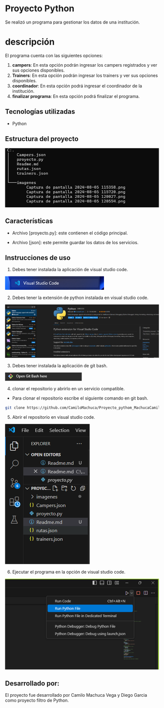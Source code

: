 # Proyecto Python 
Se realizó un programa para gestionar los datos de una institución.
# descripción
El programa cuenta con las siguientes opciones:
1. **campers**: En esta opción podrán ingresar los campers registrados y ver sus opciones disponibles.
2. **Trainers**: En esta opción podrán ingresar los trainers y ver sus opciones disponibles.
3. **coordinador**: En esta opción podrá ingresar el coordinador de la institución.
4. **finalizar programa**: En esta opción podrá finalizar el programa.
## Tecnologías utilizadas
- Python 
## Estructura del proyecto
![alt text](<imagenes/Captura de pantalla 2024-08-05 203244.png>)
## Características
- Archivo [proyecto.py]: este contienen el código principal.

- Archivo [json]: este permite guardar los datos de los servicios. 
## Instrucciones de uso

1. Debes tener instalada la aplicación de visual studio code. 

![alt text](<imagenes/Captura de pantalla 2024-08-05 115720.png>)

2. Debes tener la extensión de python instalada en visual studio code.

![alt text](<imagenes/Captura de pantalla 2024-08-05 115358.png>)

3. Debes tener instalada la aplicación de git bash.

![alt text](<imagenes/Captura de pantalla 2024-08-05 120027.png>)

4. clonar el repositorio y abrirlo en un servicio compatible. 
- Para clonar el repositorio escribe el siguiente comando en git bash.
```bash
git clone https://github.com/CamiloMachuca/Proyecto_pythom_MachucaCamilo_GarciaDiego.git
``` 

5. Abrir el repositorio en visual studio code.

![alt text](<imagenes/Captura de pantalla 2024-08-05 203315.png>)

6. Ejecutar el programa en la opción de visual studio code. 

![alt text](<imagenes/Captura de pantalla 2024-08-05 120554.png>)
 

## Desarrollado por:
El proyecto fue desarrollado por Camilo Machuca Vega y Diego Garcia como proyecto filtro de Python.